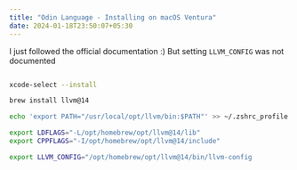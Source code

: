```yaml
---
title: "Odin Language - Installing on macOS Ventura"
date: 2024-01-18T23:50:07+05:30
---
```


I just followed the official documentation :) But setting `LLVM_CONFIG` was not documented

```bash

xcode-select --install

brew install llvm@14

echo 'export PATH="/usr/local/opt/llvm/bin:$PATH"' >> ~/.zshrc_profile

export LDFLAGS="-L/opt/homebrew/opt/llvm@14/lib"
export CPPFLAGS="-I/opt/homebrew/opt/llvm@14/include"

export LLVM_CONFIG="/opt/homebrew/opt/llvm@14/bin/llvm-config
```